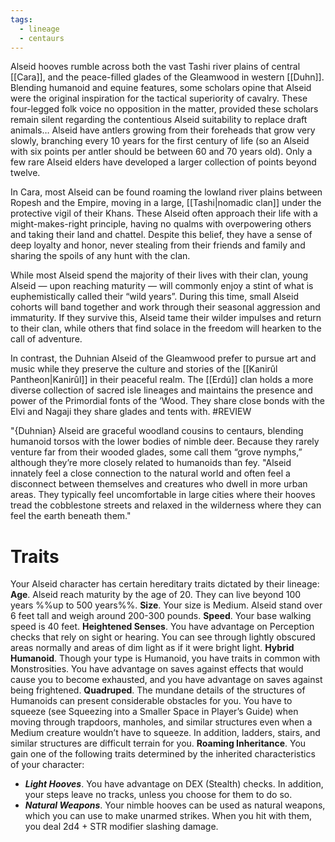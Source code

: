 ```yaml
---
tags:
  - lineage
  - centaurs
---
```

Alseid hooves rumble across both the vast Tashi river plains of central [[Cara]], and the peace-filled glades of the Gleamwood in western [[Duhn]]. Blending humanoid and equine features, some scholars opine that Alseid were the original inspiration for the tactical superiority of cavalry. These four-legged folk voice no opposition in the matter, provided these scholars remain silent regarding the contentious Alseid suitability to replace draft animals…
Alseid have antlers growing from their foreheads that grow very slowly, branching every 10 years for the first century of life (so an Alseid with six points per antler should be between 60 and 70 years old). Only a few rare Alseid elders have developed a larger collection of points beyond twelve.

In Cara, most Alseid can be found roaming the lowland river plains between Ropesh and the Empire, moving in a large, [[Tashi|nomadic clan]] under the protective vigil of their Khans. These Alseid often approach their life with a might-makes-right principle, having no qualms with overpowering others and taking their land and chattel. Despite this belief, they have a sense of deep loyalty and honor, never stealing from their friends and family and sharing the spoils of any hunt with the clan.

While most Alseid spend the majority of their lives with their clan, young Alseid — upon reaching maturity — will commonly enjoy a stint of what is euphemistically called their “wild years”. During this time, small Alseid cohorts will band together and work through their seasonal aggression and immaturity. If they survive this, Alseid tame their wilder impulses and return to their clan, while others that find solace in the freedom will hearken to the call of adventure.

In contrast, the Duhnian Alseid of the Gleamwood prefer to pursue art and music while they preserve the culture and stories of the [[Kanirûl Pantheon|Kanirûl]] in their peaceful realm. The [[Erdú]] clan holds a more diverse collection of sacred isle lineages and maintains the presence and power of the Primordial fonts of the ‘Wood. They share close bonds with the Elvi and Nagaji they share glades and tents with. #REVIEW   

"{Duhnian} Alseid are graceful woodland cousins to centaurs, blending humanoid torsos with the lower bodies of nimble deer. Because they rarely venture far from their wooded glades, some call them “grove nymphs,” although they’re more closely related to humanoids than fey.
"Alseid innately feel a close connection to the natural world and often feel a disconnect
between themselves and creatures who dwell in more urban areas. They typically feel uncomfortable in large cities where their hooves tread the cobblestone streets
and relaxed in the wilderness where they can feel the earth beneath them."



# Traits
Your Alseid character has certain hereditary traits dictated by their lineage:
**Age**. Alseid reach maturity by the age of 20. They can live beyond 100 years %%up to 500 years%%.
**Size**. Your size is Medium. Alseid stand over 6 feet tall and weigh around 200-300 pounds.
**Speed**. Your base walking speed is 40 feet.
**Heightened Senses**. You have advantage on Perception checks that rely on sight or hearing. You can see through lightly obscured areas normally and areas of dim light as if it were bright light.
**Hybrid Humanoid**. Though your type is Humanoid, you have traits in common with Monstrosities. You have advantage on saves against effects that would cause you to become exhausted, and you have advantage on saves against being frightened.
**Quadruped**. The mundane details of the structures of Humanoids can present considerable obstacles for you. You have to squeeze (see Squeezing into a Smaller Space in Player’s Guide) when moving through trapdoors, manholes, and similar structures even when a Medium creature wouldn’t have to squeeze. In addition, ladders, stairs, and similar structures are difficult terrain for you.
**Roaming Inheritance**. You gain one of the following traits determined by the inherited characteristics of your character:
- ***Light Hooves***. You have advantage on DEX (Stealth) checks. In addition, your steps leave no tracks, unless you choose for them to do so.
- ***Natural Weapons***. Your nimble hooves can be used as natural weapons, which you can use to make unarmed strikes. When you hit with them, you deal 2d4 + STR modifier slashing damage.